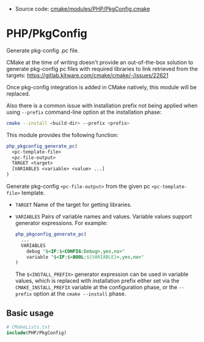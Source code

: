 <!-- This is auto-generated file. -->
* Source code: [cmake/modules/PHP/PkgConfig.cmake](https://github.com/petk/php-build-system/blob/master/cmake/cmake/modules/PHP/PkgConfig.cmake)

# PHP/PkgConfig

Generate pkg-config .pc file.

CMake at the time of writing doesn't provide an out-of-the-box solution to
generate pkg-config pc files with required libraries to link retrieved from the
targets:
https://gitlab.kitware.com/cmake/cmake/-/issues/22621

Once pkg-config integration is added in CMake natively, this module will be
replaced.

Also there is a common issue with installation prefix not being applied when
using `--prefix` command-line option at the installation phase:

```sh
cmake --install <build-dir> --prefix <prefix>
```

This module provides the following function:

```cmake
php_pkgconfig_generate_pc(
  <pc-template-file>
  <pc-file-output>
  TARGET <target>
  [VARIABLES <variable> <value> ...]
)
```

Generate pkg-config `<pc-file-output>` from the given pc `<pc-template-file>`
template.

* `TARGET`
  Name of the target for getting libraries.
* `VARIABLES`
  Pairs of variable names and values. Variable values support generator
  expressions. For example:

  ```cmake
  php_pkgconfig_generate_pc(
    ...
    VARIABLES
      debug "$<IF:$<CONFIG:Debug>,yes,no>"
      variable "$<IF:$<BOOL:${VARIABLE}>,yes,no>"
  )
  ```

  The `$<INSTALL_PREFIX>` generator expression can be used in variable values,
  which is replaced with installation prefix either set via the
  `CMAKE_INSTALL_PREFIX` variable at the configuration phase, or the `--prefix`
  option at the `cmake --install` phase.

## Basic usage

```cmake
# CMakeLists.txt
include(PHP/PkgConfig)
```

